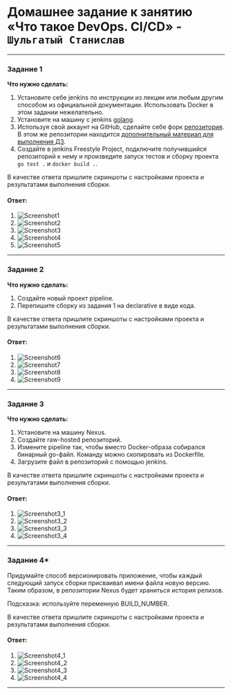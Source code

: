# Домашнее задание к занятию «Что такое DevOps. СI/СD» - `Шульгатый Станислав`

---

### Задание 1

**Что нужно сделать:**

1. Установите себе jenkins по инструкции из лекции или любым другим способом из официальной документации. Использовать Docker в этом задании нежелательно.
2. Установите на машину с jenkins [golang](https://golang.org/doc/install).
3. Используя свой аккаунт на GitHub, сделайте себе форк [репозитория](https://github.com/netology-code/sdvps-materials.git). В этом же репозитории находится [дополнительный материал для выполнения ДЗ](https://github.com/netology-code/sdvps-materials/blob/main/CICD/8.2-hw.md).
3. Создайте в jenkins Freestyle Project, подключите получившийся репозиторий к нему и произведите запуск тестов и сборку проекта ```go test .``` и  ```docker build .```.

В качестве ответа пришлите скриншоты с настройками проекта и результатами выполнения сборки.

#### Ответ:


1. ![Screenshot1](https://github.com/megasts/home_work_wnrl/blob/main/img/Screenshot1.png)
2. ![Screenshot2](https://github.com/megasts/home_work_wnrl/blob/main/img/Screenshot2.png)
3. ![Screenshot3](https://github.com/megasts/home_work_wnrl/blob/main/img/Screenshot3.png)
4. ![Screenshot4](https://github.com/megasts/home_work_wnrl/blob/main/img/Screenshot4.png)
5. ![Screenshot5](https://github.com/megasts/home_work_wnrl/blob/main/img/Screenshot5.png)

---

### Задание 2

**Что нужно сделать:**

1. Создайте новый проект pipeline.
2. Перепишите сборку из задания 1 на declarative в виде кода.

В качестве ответа пришлите скриншоты с настройками проекта и результатами выполнения сборки.

#### Ответ:


1. ![Screenshot6](https://github.com/megasts/home_work_wnrl/blob/main/img/Screenshot6.png)
2. ![Screenshot7](https://github.com/megasts/home_work_wnrl/blob/main/img/Screenshot7.png)
3. ![Screenshot8](https://github.com/megasts/home_work_wnrl/blob/main/img/Screenshot8.png)
4. ![Screenshot9](https://github.com/megasts/home_work_wnrl/blob/main/img/Screenshot9.png)


---

### Задание 3

**Что нужно сделать:**

1. Установите на машину Nexus.
1. Создайте raw-hosted репозиторий.
1. Измените pipeline так, чтобы вместо Docker-образа собирался бинарный go-файл. Команду можно скопировать из Dockerfile.
1. Загрузите файл в репозиторий с помощью jenkins.

В качестве ответа пришлите скриншоты с настройками проекта и результатами выполнения сборки.

#### Ответ:


1. ![Screenshot3_1](https://github.com/megasts/home_work_wnrl/blob/main/img/Screenshot3_1.png)
2. ![Screenshot3_2](https://github.com/megasts/home_work_wnrl/blob/main/img/Screenshot3_2.png)
3. ![Screenshot3_3](https://github.com/megasts/home_work_wnrl/blob/main/img/Screenshot3_3.png)
4. ![Screenshot3_4](https://github.com/megasts/home_work_wnrl/blob/main/img/Screenshot3_4.png)

---

### Задание 4*

Придумайте способ версионировать приложение, чтобы каждый следующий запуск сборки присваивал имени файла новую версию. Таким образом, в репозитории Nexus будет храниться история релизов.

Подсказка: используйте переменную BUILD_NUMBER.

В качестве ответа пришлите скриншоты с настройками проекта и результатами выполнения сборки.

#### Ответ:


1. ![Screenshot4_1](https://github.com/megasts/home_work_wnrl/blob/main/img/Screenshot4_1.png)
2. ![Screenshot4_2](https://github.com/megasts/home_work_wnrl/blob/main/img/Screenshot4_2.png)
3. ![Screenshot4_3](https://github.com/megasts/home_work_wnrl/blob/main/img/Screenshot4_3.png)
4. ![Screenshot4_4](https://github.com/megasts/home_work_wnrl/blob/main/img/Screenshot4_4.png)

---